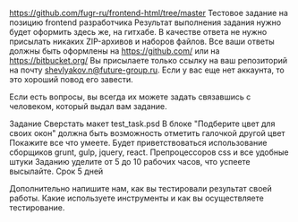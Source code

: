 https://github.com/fugr-ru/frontend-html/tree/master
Тестовое задание на позицию frontend разработчика
Результат выполнения задания нужно будет оформить здесь же, на гитхабе. В качестве ответа не нужно присылать никаких ZIP-архивов и наборов файлов. Все ваши ответы должны быть оформлены на https://github.com/ или на https://bitbucket.org/ Вы присылаете только ссылку на ваш репозиторий на почту shevlyakov.n@future-group.ru. Если у вас еще нет аккаунта, то это хороший повод его завести.

Если есть вопросы, вы всегда их можете задать связавшись с человеком, который выдал вам задание.

Задание
Сверстать макет test_task.psd
В блоке "Подберите цвет для своих окон" должна быть возможность отметить галочкой другой цвет
Покажите все что умеете. Будет приветствоваться использование сборщиков grunt, gulp, jquery, react. Препроцессоров css и все удобные штуки
Заданию уделите от 5 до 10 рабочих часов, что успеете высылайте. Срок 5 дней

Дополнительно напишите нам, как вы тестировали результат своей работы. Какие используете инструменты и как вы осуществляете тестирование.
